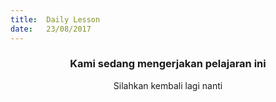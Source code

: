 ```yaml
---
title:  Daily Lesson
date:   23/08/2017
---
```


### <center>Kami sedang mengerjakan pelajaran ini</center>
<center>Silahkan kembali lagi nanti</center>